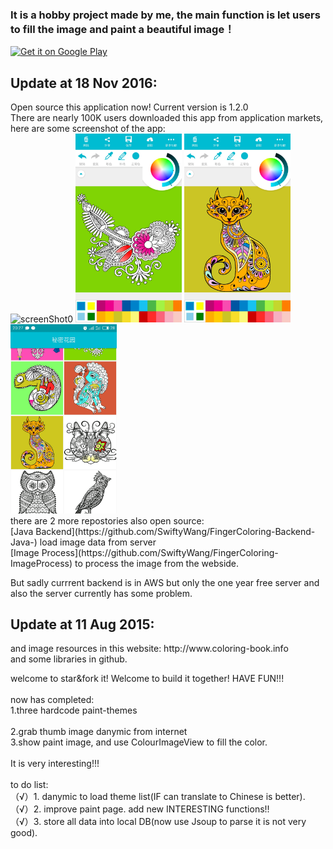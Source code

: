 <h3>It is a hobby project made by me, the main function is let users to fill the image and paint a beautiful image！</h3>
<a href='https://play.google.com/store/apps/details?id=com.swifty.fillcolor'><img alt='Get it on Google Play' src='https://play.google.com/intl/en_us/badges/images/generic/en_badge_web_generic.png' height="70" width="180"/></a>

<h2>Update at 18 Nov 2016:</h2>
Open source this application now! Current version is 1.2.0</br>
There are nearly 100K users downloaded this app from application markets, here are some screenshot of the app:</br>
<img src="http://pp.myapp.com/ma_pic2/0/shot_12134599_4_1444751141/550" alt="screenShot0" width="170" height="whatever">
<img src="./screenshot/S61118-20264887.jpg" alt="screenShot1" width="170" height="whatever">
<img src="./screenshot/S61118-20272106.jpg" alt="screenShot2" width="170" height="whatever">
<img src="./screenshot/S61118-20275245.jpg" alt="screenShot3" width="170" height="whatever">
</br>
there are 2 more repostories also open source:</br>
[Java Backend](https://github.com/SwiftyWang/FingerColoring-Backend-Java-) load image data from server</br>
[Image Process](https://github.com/SwiftyWang/FingerColoring-ImageProcess) to process the image from the webside.</br>

But sadly currrent backend is in AWS but only the one year free server and also the server currently has some problem. 

<h2>Update at 11 Aug 2015:</h2>
and image resources in this website: http://www.coloring-book.info</br>
and some libraries in github.</br>

welcome to star&fork it! Welcome to build it together! HAVE FUN!!!</br>
</br>
now has completed:</br>
1.three hardcode paint-themes </br>   
2.grab thumb image danymic from internet</br>
3.show paint image, and use ColourImageView to fill the color.</br>
</br>
It is very interesting!!!</br>
</br>
to do list:</br>
（√）1. danymic to load theme list(IF can translate to Chinese is better).</br>
（√）2. improve paint page. add new INTERESTING functions!!</br>
（√）3. store all data into local DB(now use Jsoup to parse it is not very good).</br>
</br>
